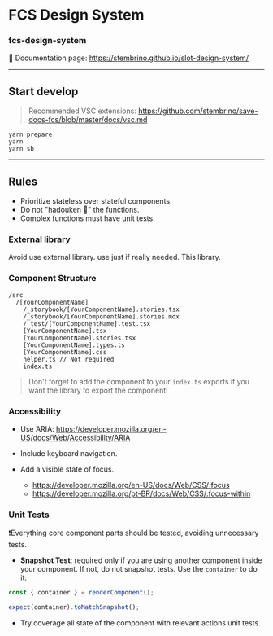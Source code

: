 # FCS Design System
### fcs-design-system

🔗 Documentation page: https://stembrino.github.io/slot-design-system/

---
## Start develop
> Recommended VSC extensions: https://github.com/stembrino/save-docs-fcs/blob/master/docs/vsc.md

```console
yarn prepare
yarn
yarn sb
```
---
## Rules
- Prioritize stateless over stateful components.
- Do not "hadouken 🥦" the functions.
- Complex functions must have unit tests.

### External library
Avoid use external library. use just if really needed. This library.
### Component Structure

```
/src
  /[YourComponentName]
    /_storybook/[YourComponentName].stories.tsx
    /_storybook/[YourComponentName].stories.mdx
    /_test/[YourComponentName].test.tsx
    [YourComponentName].tsx
    [YourComponentName].stories.tsx
    [YourComponentName].types.ts
    [YourComponentName].css
    helper.ts // Not required
    index.ts
```

> Don't forget to add the component to your `index.ts` exports if you want the library to export the component!

### Accessibility
- Use ARIA: https://developer.mozilla.org/en-US/docs/Web/Accessibility/ARIA

- Include keyboard navigation.
- Add a visible state of focus.
  - https://developer.mozilla.org/en-US/docs/Web/CSS/:focus
  - https://developer.mozilla.org/pt-BR/docs/Web/CSS/:focus-within

### Unit Tests
❗Everything core component parts should be tested, avoiding unnecessary tests.

- **Snapshot Test**: required only if you are using another component inside your component. If not, do not snapshot tests. Use the `container` to do it: 
```ts
const { container } = renderComponent();

expect(container).toMatchSnapshot();
```

- Try coverage all state of the component with relevant actions unit tests.
